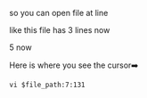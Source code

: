 so you can open file at line

like this file has 3 lines now

5 now

Here is where you see the cursor➡️

`vi $file_path:7:131`

